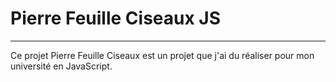 # Pierre Feuille Ciseaux JS
---------------------------

Ce projet Pierre Feuille Ciseaux est un projet que j'ai du réaliser pour mon université en JavaScript.
